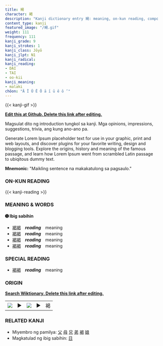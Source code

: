 ```yaml
---
title: 褐
character: 褐
description: "Kanji dictionary entry 褐: meaning, on-kun reading, compounds, origin, related kanji"
content_type: kanji
featured_image: "/褐.gif"
weight: 111
frequency: 111
kanji_grade: 9
kanji_strokes: 1
kanji_class: Jōyō
kanji_jlpt: N1
kanji_radical: 
kanji_reading: 
- DAI
- TAI
- oo-kii
kanji_meaning:
- malaki
chōon: "Ā Ī Ū Ē Ō ā ī ū ē ō ’"
---
```

[//]: # (Don't edit the line below. Kanji animated GIF code is automatically generated.)
{{< kanji-gif >}}

[//]: # (Edit below this line.)

**[Edit this at Github. Delete this link after editing.](https://github.com/tim0g/tim/tree/main/content/kanji/褐/index.md)**

Magsulat dito ng introduction tungkol sa kanji. Mga opinions, impressions, suggestions, trivia, ang kung ano-ano pa.

Generate Lorem Ipsum placeholder text for use in your graphic, print and web layouts, and discover plugins for your favorite writing, design and blogging tools. Explore the origins, history and meaning of the famous passage, and learn how Lorem Ipsum went from scrambled Latin passage to ubiqitous dummy text.
 
**Mnemonic:** "Maikling sentence na makakatulong sa pagsaulo."

### ON-KUN READING

[//]: # (Don't edit the line below. ON-KUN READING code is automatically generated.)
{{< kanji-reading >}}

### MEANING & WORDS

#### ➊ **Ibig sabihin**
  - [褐](../褐)[褐](../褐)　***reading***　meaning
  - [褐](../褐)[褐](../褐)　***reading***　meaning
  - [褐](../褐)[褐](../褐)　***reading***　meaning
  - [褐](../褐)[褐](../褐)　***reading***　meaning

### SPECIAL READING
  - [褐](../褐)[褐](../褐)　***reading***　meaning

### ORIGIN

**[Search Wiktionary. Delete this link after editing.](https://wiktionary.org/wiki/褐)**
<table class="kanji-table"><tr><td>
<img src="60px-褐-bronze.svg.png">
</td><td>▶</td><td>
<img src="60px-褐-oracle.svg.png">
</td><td>▶</td>
<td class="kanji-origin">褐</td>
</tr></table>

### RELATED KANJI
- Miyembro ng pamilya: [父](../父) [母](../母) [兄](../兄) [弟](../弟) [褐](../褐) [娘](../娘)
- Magkatulad ng ibig sabihin: [日](../日)
